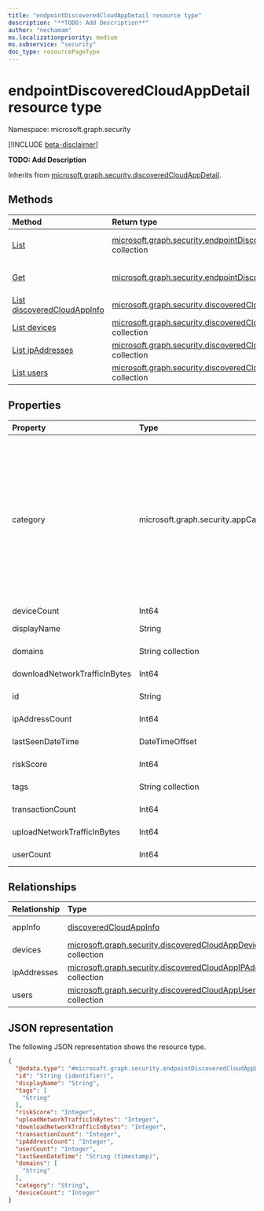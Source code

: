 ```yaml
---
title: "endpointDiscoveredCloudAppDetail resource type"
description: "**TODO: Add Description**"
author: "nechamam"
ms.localizationpriority: medium
ms.subservice: "security"
doc_type: resourcePageType
---
```


# endpointDiscoveredCloudAppDetail resource type

Namespace: microsoft.graph.security

[!INCLUDE [beta-disclaimer](../../includes/beta-disclaimer.md)]

**TODO: Add Description**


Inherits from [microsoft.graph.security.discoveredCloudAppDetail](../resources/security-discoveredcloudappdetail.md).

## Methods
|Method|Return type|Description|
|:---|:---|:---|
|[List](../api/security-endpointdiscoveredcloudappdetail-list.md)|[microsoft.graph.security.endpointDiscoveredCloudAppDetail](../resources/security-endpointdiscoveredcloudappdetail.md) collection|Get a list of the [microsoft.graph.security.endpointDiscoveredCloudAppDetail](../resources/security-endpointdiscoveredcloudappdetail.md) objects and their properties.|
|[Get](../api/security-endpointdiscoveredcloudappdetail-get.md)|[microsoft.graph.security.endpointDiscoveredCloudAppDetail](../resources/security-endpointdiscoveredcloudappdetail.md)|Read the properties and relationships of a [microsoft.graph.security.endpointDiscoveredCloudAppDetail](../resources/security-endpointdiscoveredcloudappdetail.md) object.|
|[List discoveredCloudAppInfo](../api/security-discoveredcloudappdetail-list-appinfo.md)|[microsoft.graph.security.discoveredCloudAppInfo](../resources/security-discoveredcloudappinfo.md) collection|Get the discoveredCloudAppInfo resources from the appInfo navigation property.|
|[List devices](../api/security-endpointdiscoveredcloudappdetail-list-devices.md)|[microsoft.graph.security.discoveredCloudAppDevice](../resources/security-discoveredcloudappdevice.md) collection|Get the discoveredCloudAppDevice resources from the devices navigation property.|
|[List ipAddresses](../api/security-discoveredcloudappdetail-list-ipaddresses.md)|[microsoft.graph.security.discoveredCloudAppIPAddress](../resources/security-discoveredcloudappipaddress.md) collection|Get the discoveredCloudAppIPAddress resources from the ipAddresses navigation property.|
|[List users](../api/security-discoveredcloudappdetail-list-users.md)|[microsoft.graph.security.discoveredCloudAppUser](../resources/security-discoveredcloudappuser.md) collection|Get the discoveredCloudAppUser resources from the users navigation property.|


## Properties
|Property|Type|Description|
|:---|:---|:---|
|category|microsoft.graph.security.appCategory|**TODO: Add Description** Inherited from [microsoft.graph.security.discoveredCloudAppDetail](../resources/security-discoveredcloudappdetail.md).The possible values are: `security`, `collaboration`, `hostingServices`, `onlineMeetings`, `newsAndEntertainment`, `eCommerce`, `education`, `cloudStorage`, `marketing`, `operationsManagement`, `health`, `advertising`, `productivity`, `accountingAndFinance`, `contentManagement`, `contentSharing`, `businessManagement`, `communications`, `dataAnalytics`, `businessIntelligence`, `webemail`, `codeHosting`, `webAnalytics`, `socialNetwork`, `crm`, `forums`, `humanResourceManagement`, `transportationAndTravel`, `productDesign`, `sales`, `cloudComputingPlatform`, `projectManagement`, `personalInstantMessaging`, `developmentTools`, `itServices`, `supplyChainAndLogistics`, `propertyManagement`, `customerSupport`, `internetOfThings`, `vendorManagementSystems`, `websiteMonitoring`, `generativeAi`, `unknown`, `unknownFutureValue`.|
|deviceCount|Int64|**TODO: Add Description**|
|displayName|String|**TODO: Add Description** Inherited from [microsoft.graph.security.discoveredCloudAppDetail](../resources/security-discoveredcloudappdetail.md).|
|domains|String collection|**TODO: Add Description** Inherited from [microsoft.graph.security.discoveredCloudAppDetail](../resources/security-discoveredcloudappdetail.md).|
|downloadNetworkTrafficInBytes|Int64|**TODO: Add Description** Inherited from [microsoft.graph.security.discoveredCloudAppDetail](../resources/security-discoveredcloudappdetail.md).|
|id|String|**TODO: Add Description** Inherited from [microsoft.graph.entity](../resources/entity.md).|
|ipAddressCount|Int64|**TODO: Add Description** Inherited from [microsoft.graph.security.discoveredCloudAppDetail](../resources/security-discoveredcloudappdetail.md).|
|lastSeenDateTime|DateTimeOffset|**TODO: Add Description** Inherited from [microsoft.graph.security.discoveredCloudAppDetail](../resources/security-discoveredcloudappdetail.md).|
|riskScore|Int64|**TODO: Add Description** Inherited from [microsoft.graph.security.discoveredCloudAppDetail](../resources/security-discoveredcloudappdetail.md).|
|tags|String collection|**TODO: Add Description** Inherited from [microsoft.graph.security.discoveredCloudAppDetail](../resources/security-discoveredcloudappdetail.md).|
|transactionCount|Int64|**TODO: Add Description** Inherited from [microsoft.graph.security.discoveredCloudAppDetail](../resources/security-discoveredcloudappdetail.md).|
|uploadNetworkTrafficInBytes|Int64|**TODO: Add Description** Inherited from [microsoft.graph.security.discoveredCloudAppDetail](../resources/security-discoveredcloudappdetail.md).|
|userCount|Int64|**TODO: Add Description** Inherited from [microsoft.graph.security.discoveredCloudAppDetail](../resources/security-discoveredcloudappdetail.md).|

## Relationships
|Relationship|Type|Description|
|:---|:---|:---|
|appInfo|[discoveredCloudAppInfo](../resources/security-discoveredcloudappinfo.md)|**TODO: Add Description** Inherited from [microsoft.graph.security.discoveredCloudAppDetail](../resources/security-discoveredcloudappdetail.md)|
|devices|[microsoft.graph.security.discoveredCloudAppDevice](../resources/security-discoveredcloudappdevice.md) collection|**TODO: Add Description**|
|ipAddresses|[microsoft.graph.security.discoveredCloudAppIPAddress](../resources/security-discoveredcloudappipaddress.md) collection|**TODO: Add Description** Inherited from [microsoft.graph.security.discoveredCloudAppDetail](../resources/security-discoveredcloudappdetail.md)|
|users|[microsoft.graph.security.discoveredCloudAppUser](../resources/security-discoveredcloudappuser.md) collection|**TODO: Add Description** Inherited from [microsoft.graph.security.discoveredCloudAppDetail](../resources/security-discoveredcloudappdetail.md)|

## JSON representation
The following JSON representation shows the resource type.
<!-- {
  "blockType": "resource",
  "keyProperty": "id",
  "@odata.type": "microsoft.graph.security.endpointDiscoveredCloudAppDetail",
  "baseType": "microsoft.graph.security.discoveredCloudAppDetail",
  "openType": false
}
-->
``` json
{
  "@odata.type": "#microsoft.graph.security.endpointDiscoveredCloudAppDetail",
  "id": "String (identifier)",
  "displayName": "String",
  "tags": [
    "String"
  ],
  "riskScore": "Integer",
  "uploadNetworkTrafficInBytes": "Integer",
  "downloadNetworkTrafficInBytes": "Integer",
  "transactionCount": "Integer",
  "ipAddressCount": "Integer",
  "userCount": "Integer",
  "lastSeenDateTime": "String (timestamp)",
  "domains": [
    "String"
  ],
  "category": "String",
  "deviceCount": "Integer"
}
```

